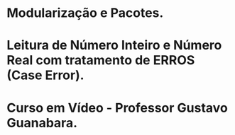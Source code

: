 # Modularização e Pacotes.
# Leitura de Número Inteiro e Número Real com tratamento de ERROS (Case Error).
# Curso em Vídeo - Professor Gustavo Guanabara.
